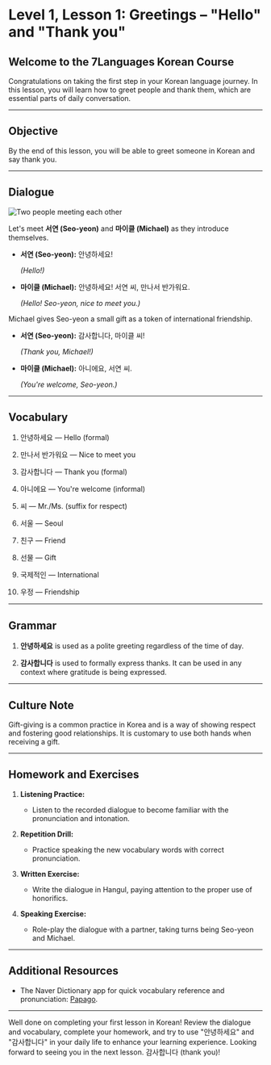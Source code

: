# Level 1, Lesson 1: Greetings – "Hello" and "Thank you"

## Welcome to the 7Languages Korean Course

Congratulations on taking the first step in your Korean language journey. In this lesson, you will learn how to greet people and thank them, which are essential parts of daily conversation.

---

## Objective

By the end of this lesson, you will be able to greet someone in Korean and say thank you.

---

## Dialogue

![Two people meeting each other](./resources/l1_lesson01.png)

Let's meet **서연 (Seo-yeon)** and **마이클 (Michael)** as they introduce themselves.

- **서연 (Seo-yeon):** 안녕하세요!

   *(Hello!)*

- **마이클 (Michael):** 안녕하세요! 서연 씨, 만나서 반가워요.

   *(Hello! Seo-yeon, nice to meet you.)*

Michael gives Seo-yeon a small gift as a token of international friendship.

- **서연 (Seo-yeon):** 감사합니다, 마이클 씨!

   *(Thank you, Michael!)*

- **마이클 (Michael):** 아니에요, 서연 씨.

   *(You're welcome, Seo-yeon.)*

---

## Vocabulary

1. 안녕하세요 — Hello (formal)

2. 만나서 반가워요 — Nice to meet you

3. 감사합니다 — Thank you (formal)

4. 아니에요 — You're welcome (informal)

5. 씨 — Mr./Ms. (suffix for respect)

6. 서울 — Seoul

7. 친구 — Friend

8. 선물 — Gift

9. 국제적인 — International

10. 우정 — Friendship

---

## Grammar

1. **안녕하세요** is used as a polite greeting regardless of the time of day.

2. **감사합니다** is used to formally express thanks. It can be used in any context where gratitude is being expressed.

---

## Culture Note

Gift-giving is a common practice in Korea and is a way of showing respect and fostering good relationships. It is customary to use both hands when receiving a gift.

---

## Homework and Exercises

1. **Listening Practice:**

   - Listen to the recorded dialogue to become familiar with the pronunciation and intonation.

2. **Repetition Drill:**

   - Practice speaking the new vocabulary words with correct pronunciation.

3. **Written Exercise:**

   - Write the dialogue in Hangul, paying attention to the proper use of honorifics.

4. **Speaking Exercise:**

   - Role-play the dialogue with a partner, taking turns being Seo-yeon and Michael.

---

## Additional Resources

- The Naver Dictionary app for quick vocabulary reference and pronunciation: [Papago](https://papago.naver.com).

---

Well done on completing your first lesson in Korean! Review the dialogue and vocabulary, complete your homework, and try to use "안녕하세요" and "감사합니다" in your daily life to enhance your learning experience. Looking forward to seeing you in the next lesson. 감사합니다 (thank you)!
